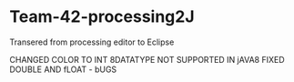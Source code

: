 # Team-42-processing2J
Transered from processing editor to Eclipse

CHANGED COLOR TO INT 8DATATYPE NOT SUPPORTED IN jAVA8
FIXED DOUBLE AND fLOAT - bUGS


